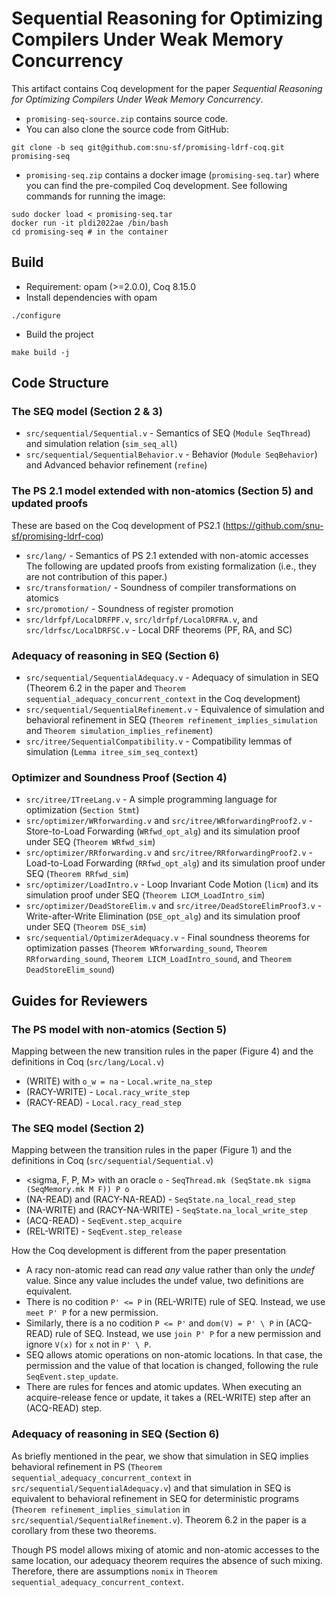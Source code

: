 # Sequential Reasoning for Optimizing Compilers Under Weak Memory Concurrency

This artifact contains Coq development for the paper *Sequential Reasoning for Optimizing Compilers Under Weak Memory Concurrency*.

- `promising-seq-source.zip` contains source code.
- You can also clone the source code from GitHub:
```
git clone -b seq git@github.com:snu-sf/promising-ldrf-coq.git promising-seq
```
- `promising-seq.zip` contains a docker image (`promising-seq.tar`) where you can find the pre-compiled Coq development.
See following commands for running the image:
```
sudo docker load < promising-seq.tar
docker run -it pldi2022ae /bin/bash
cd promising-seq # in the container
```

## Build
- Requirement: opam (>=2.0.0), Coq 8.15.0
- Install dependencies with opam
```
./configure
```
- Build the project
```
make build -j
```

## Code Structure

### The SEQ model (Section 2 & 3)
- `src/sequential/Sequential.v` - Semantics of SEQ (`Module SeqThread`) and simulation relation (`sim_seq_all`)
- `src/sequential/SequentialBehavior.v` - Behavior (`Module SeqBehavior`) and Advanced behavior refinement (`refine`)

### The PS 2.1 model extended with non-atomics (Section 5) and updated proofs
These are based on the Coq development of PS2.1 (https://github.com/snu-sf/promising-ldrf-coq)
- `src/lang/` - Semantics of PS 2.1 extended with non-atomic accesses
The following are updated proofs from existing formalization (i.e., they are not contribution of this paper.)
- `src/transformation/` - Soundness of compiler transformations on atomics
- `src/promotion/` - Soundness of register promotion
- `src/ldrfpf/LocalDRFPF.v`, `src/ldrfpf/LocalDRFRA.v`, and `src/ldrfsc/LocalDRFSC.v` - Local DRF theorems (PF, RA, and SC)

### Adequacy of reasoning in SEQ (Section 6)
- `src/sequential/SequentialAdequacy.v` - Adequacy of simulation in SEQ (Theorem 6.2 in the paper and `Theorem sequential_adequacy_concurrent_context` in the Coq development)
- `src/sequential/SequentialRefinement.v` - Equivalence of simulation and behavioral refinement in SEQ (`Theorem refinement_implies_simulation` and `Theorem simulation_implies_refinement`)
- `src/itree/SequentialCompatibility.v` - Compatibility lemmas of simulation (`Lemma itree_sim_seq_context`)

### Optimizer and Soundness Proof (Section 4)
- `src/itree/ITreeLang.v` - A simple programming language for optimization (`Section Stmt`)
- `src/optimizer/WRforwarding.v` and `src/itree/WRforwardingProof2.v` - Store-to-Load Forwarding (`WRfwd_opt_alg`) and its simulation proof under SEQ (`Theorem WRfwd_sim`)
- `src/optimizer/RRforwarding.v` and `src/itree/RRforwardingProof2.v` - Load-to-Load Forwarding (`RRfwd_opt_alg`) and its simulation proof under SEQ (`Theorem RRfwd_sim`)
- `src/optimizer/LoadIntro.v` - Loop Invariant Code Motion (`licm`) and its simulation proof under SEQ (`Theorem LICM_LoadIntro_sim`)
- `src/optimizer/DeadStoreElim.v` and `src/itree/DeadStoreElimProof3.v` - Write-after-Write Elimination (`DSE_opt_alg`) and its simulation proof under SEQ (`Theorem DSE_sim`)
- `src/sequential/OptimizerAdequacy.v` - Final soundness theorems for optimization passes (`Theorem WRforwarding_sound`, `Theorem RRforwarding_sound`, `Theorem LICM_LoadIntro_sound`, and `Theorem DeadStoreElim_sound`)


## Guides for Reviewers

### The PS model with non-atomics (Section 5)
Mapping between the new transition rules in the paper (Figure 4) and the definitions in Coq (`src/lang/Local.v`)
- (WRITE) with `o_w = na` - `Local.write_na_step`
- (RACY-WRITE) - `Local.racy_write_step`
- (RACY-READ) - `Local.racy_read_step`

### The SEQ model (Section 2)
Mapping between the transition rules in the paper (Figure 1) and the definitions in Coq (`src/sequential/Sequential.v`)
- <sigma, F, P, M> with an oracle `o` - `SeqThread.mk (SeqState.mk sigma (SeqMemory.mk M F)) P o`
- (NA-READ) and (RACY-NA-READ) - `SeqState.na_local_read_step`
- (NA-WRITE) and (RACY-NA-WRITE) - `SeqState.na_local_write_step`
- (ACQ-READ) - `SeqEvent.step_acquire`
- (REL-WRITE) - `SeqEvent.step_release`

How the Coq development is different from the paper presentation
- A racy non-atomic read can read *any* value rather than only the *undef* value. Since any value includes the undef value, two definitions are equivalent.
- There is no codition `P' <= P` in (REL-WRITE) rule of SEQ. Instead, we use `meet P' P` for a new permission.
- Similarly, there is a no codition `P <= P'` and `dom(V) = P' \ P` in (ACQ-READ) rule of SEQ. Instead, we use `join P' P` for a new permission and ignore `V(x)` for `x` not in `P' \ P`.
- SEQ allows atomic operations on non-atomic locations. In that case, the permission and the value of that location is changed, following the rule `SeqEvent.step_update`.
- There are rules for fences and atomic updates. When executing an acquire-release fence or update, it takes a (REL-WRITE) step after an (ACQ-READ) step.

### Adequacy of reasoning in SEQ (Section 6)
As briefly mentioned in the pear, we show that simulation in SEQ implies behavioral refinement in PS (`Theorem sequential_adequacy_concurrent_context` in `src/sequential/SequentialAdequacy.v`) and that simulation in SEQ is equivalent to behavioral refinement in SEQ for deterministic programs (`Theorem refinement_implies_simulation` in `src/sequential/SequentialRefinement.v`). Theorem 6.2 in the paper is a corollary from these two theorems.  

Though PS model allows mixing of atomic and non-atomic accesses to the same location, our adequacy theorem requires the absence of such mixing.
Therefore, there are assumptions `nomix` in `Theorem sequential_adequacy_concurrent_context`.
